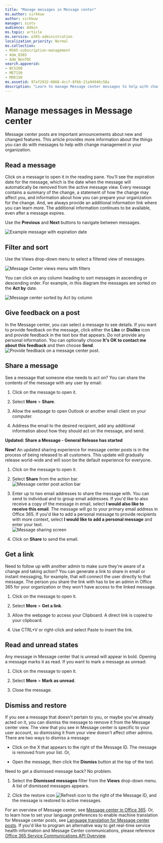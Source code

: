 ```yaml
---
title: "Manage messages in Message center"
ms.author: sirkkuw
author: sirkkuw
manager: scotv
audience: Admin
ms.topic: article
ms.service: o365-administration
localization_priority: Normal
ms.collection: 
- M365-subscription-management 
- Adm_O365
- Adm_NonTOC
search.appverid:
- BCS160
- MET150
- MOE150
ms.assetid: 97af2932-0868-4ccf-8f6b-21a94946c58a    
description: "Learn to manage Message center messages to help with change management."
---
```


# Manage messages in Message center

Message center posts are important announcements about new and changed features. This article provides more information about the things you can do with messages to help with change management in your organization.
  
## Read a message

Click on a message to open it in the reading pane. You'll see the expiration date for the message, which is the date when the message will automatically be removed from the active message view. Every message contains a summary of the change, a statement of how the change may affect you, and information about how you can prepare your organization for the change. And, we always provide an additional information link where you can learn more. The additional information continues to be available, even after a message expires.
  
Use the **Previous** and **Next** buttons to navigate between messages. 
  
![Example message with expiration date](../media/e47cd136-3f17-4559-be1c-2787ebb411dc.png)

## Filter and sort

Use the Views drop-down menu to select a filtered view of messages.
  
![Message Center views menu with filters](../media/5df2d11b-2547-4430-ae75-5bbe48a5a139.png)
  
You can click on any column heading to sort messages in ascending or descending order. For example, in this diagram the messages are sorted on the **Act by** date. 
  
![Message center sorted by Act by column](../media/10342802-0bd7-4dd3-9003-e86ff226f85a.png)

## Give feedback on a post

In the Message center, you can select a message to see details. 
If you want to provide feedback on the message, click either the **Like** or **Dislike** icon and provide feedback in the text box that appears. Do not provide any personal information. You can optionally choose **It's OK to contact me about this feedback** and then choose **Send**.
![Provide feedback on a message center post.](../media/Providefeedback-on-message-center-post.png)
  
## Share a message

See a message that someone else needs to act on? You can share the contents of the message with any user by email:
  
1. Click on the message to open it.
    
2. Select **More** \> **Share**.
    
3. Allow the webpage to open Outlook or another email client on your computer.
    
4. Address the email to the desired recipient, add any additional information about how they should act on the message, and send.
    
 **Updated: Share a Message - General Release has started**
  
 **New!** An updated sharing experience for message center posts is in the process of being released to all customers. This update will gradually release world-wide and will soon be the default experience for everyone. 
  
1. Click on the message to open it.
    
2. Select **Share** from the action bar.<br/>![Message center post action bar](../media/43f6adc4-8cf9-4437-8e25-dc9c7367301d.png)
  
3. Enter up to two email addresses to share the message with. You can send to individual and to group email addresses. If you'd like to also receive a copy of the message in email, select **I would also like to receive this email**. The message will go to your primary email address in Office 365. If you'd like to add a personal message to provide recipients with more context, select **I would like to add a personal message** and enter your text.<br/>![Message sharing screen](../media/c490096e-ba8b-412d-92ab-2dfed223da11.png)
  
4. Click on **Share** to send the email. 
    
## Get a link

Need to follow up with another admin to make sure they're aware of a change and taking action? You can generate a link to share in email or instant messaging, for example, that will connect the user directly to that message. The person you share the link with has to be an admin in Office 365 for your organization or they won't have access to the linked message.
  
1. Click on the message to open it.
    
2. Select **More** \> **Get a link**.
    
3. Allow the webpage to access your Clipboard. A direct link is copied to your clipboard.
    
4. Use CTRL+V or right-click and select Paste to insert the link.
    
## Read and unread states

Any message in Message center that is unread will appear in bold. Opening a message marks it as read. If you want to mark a message as unread:
  
1. Click on the message to open it.
    
2. Select **More** \> **Mark as unread**.
    
3. Close the message.
    
## Dismiss and restore

If you see a message that doesn't pertain to you, or maybe you've already acted on it, you can dismiss the message to remove it from the Message center view. The view that you see in Message center is specific to your user account, so dismissing it from your view doesn't affect other admins. There are two ways to dismiss a message:
  
- Click on the X that appears to the right of the Message ID. The message is removed from your list. Or,
    
- Open the message, then click the **Dismiss** button at the top of the text. 
    
Need to get a dismissed message back? No problem.
  
1. Select the **Dismissed messages** filter from the **Views** drop-down menu. A list of dismissed messages appears. 
    
2. Click the restore icon ![Refresh icon](../media/4565dd14-7d6a-4c42-91b7-91cc34977a43.png) to the right of the Message ID, and the message is restored to active messages. 
    
For an overview of Message center, see [Message center in Office 365](message-center.md). Or, to learn how to set your language preferences to enable machine translation for Message center posts, see [Language translation for Message center posts](language-translation-for-message-center-posts.md). If you'd like to program an alternative way to get real-time service health information and Message Center communications, please reference [Office 365 Service Communications API Overview](https://go.microsoft.com/fwlink/p/?linkid=848507).
  

